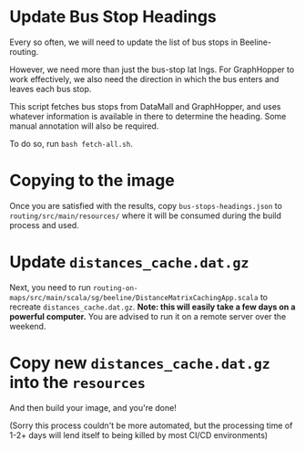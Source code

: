 # Update Bus Stop Headings

Every so often, we will need to update the list of bus stops in Beeline-routing.

However, we need more than just the bus-stop lat lngs. For GraphHopper to work effectively, we also need the direction
in which the bus enters and leaves each bus stop.

This script fetches bus stops from DataMall and GraphHopper, and uses whatever information is
available in there to determine the heading. Some manual annotation will also be required.

To do so, run `bash fetch-all.sh`.

# Copying to the image

Once you are satisfied with the results, copy `bus-stops-headings.json` to
`routing/src/main/resources/` where it will be consumed during the build process and used.

# Update `distances_cache.dat.gz`

Next, you need to run  `routing-on-maps/src/main/scala/sg/beeline/DistanceMatrixCachingApp.scala` to
recreate `distances_cache.dat.gz`. **Note: this will easily take a few days on a powerful computer.**
You are advised to run it on a remote server over the weekend.

# Copy new `distances_cache.dat.gz` into the `resources`

And then build your image, and you're done!

(Sorry this process couldn't be more automated, but the processing time of 1-2+ days will lend itself
to being killed by most CI/CD environments)
